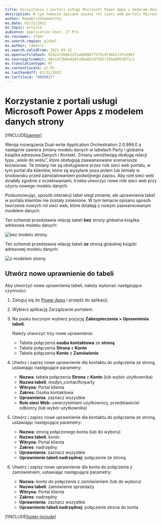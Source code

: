 ```yaml
---
title: Korzystanie z portali usługi Microsoft Power Apps z modelem danych strony
description: W tym temacie opisano zmiany ról sieci web portali Microsoft Power Apps z powodu modelu danych stron w trybie podwójnego zapisu.
author: RamaKrishnamoorthy
ms.date: 03/22/2021
ms.topic: article
audience: Application User, IT Pro
ms.reviewer: tfehr
ms.search.region: global
ms.author: ramasri
ms.search.validFrom: 2021-03-22
ms.openlocfilehash: 8242a74b8b2251a8489b772f5c4746b113fe2987
ms.sourcegitcommit: 4be1473b0a4ddfc0ba82c07591f391e89538f1c3
ms.translationtype: HT
ms.contentlocale: pl-PL
ms.lasthandoff: 01/31/2022
ms.locfileid: "8060927"
---
```

# <a name="using-microsoft-power-apps-portals-with-the-party-data-model"></a>Korzystanie z portali usługi Microsoft Power Apps z modelem danych strony

[!INCLUDE[banner](../../includes/banner.md)]



Wersja rozwiązania Dual-write Application Orchestration 2.0.999.0 a następnie zawiera zmiany modelu danych w tabelach Party i globalna książka adresowa Danych i Kontakt. Zmiany umożliwiają obsługę relacji typu „wiele do wielu”, które obsługują zaawansowane scenariusze biznesowe. Te zmiany nie są obsługiwane przez role sieci web portalu, w tym portal dla klientów, które są wysyłane poza polem lub istniały w środowisku przed zainstalowaniem podwójnego zapisu. Aby role sieci web działały zgodnie z oczekiwaniami, trzeba utworzyć nowe role sieci web przy użyciu nowego modelu danych. 

Podsumowując, sposób interakcji tabel uległ zmianie, ale uprawnienia tabel w portalu klientów nie zostały zmienione. W tym temacie opisano sposób tworzenia nowych ról sieci web, które działają z nowym zaawansowanym modelem danych.

Ten schemat przedstawia relację tabeli **bez** strony globalna książka adresowa modelu danych:

   ![bez modelu strony.](media/without-party-model.PNG)

Ten schemat przedstawia relację tabeli **ze** stroną globalnej książki adresowej modelu danych:

   ![z modelem strony.](media/with-party-model.png)

## <a name="create-a-new-table-permission"></a>Utwórz nowe uprawnienie do tabeli

Aby utworzyć nowe uprawnienia tabeli, należy wykonać następujące czynności:

1. Zaloguj się do [Power Apps](https://make.powerapps.com) i przejdź do aplikacji.
2. Wybierz aplikację Zarządzanie portalem.
3. Na pasku bocznym wybierz pozycję **Zabezpieczenia > Uprawnienia tabeli**.

    Należy utworzyć trzy nowe uprawnienia:

    + Tabela połączenia **osoba kontaktowa** ze **stroną**
    + Tabela połączenia **Strona** z **Konto**
    + Tabela połączenia **Konto** z **Zamówienie**

4. Utwórz i zapisz nowe uprawnienie dla kontaktu do połączenia ze stroną, ustawiając następujące parametry:

    + **Nazwa**: tabela połączenia **Strona** z **Konto** (lub wybór użytkownika)
    + **Nazwa tabeli**: msdyn_contactforparty
    + **Witryna**: Portal klienta
    + **Zakres:** Osoba kontaktowa
    + **Uprawnienia**: zaznacz wszystkie
    + **Role sieci Web:** uwierzytelnieni użytkownicy, przedstawiciel odbiorcy (lub wybór użytkownika)

5. Utwórz i zapisz nowe uprawnienie dla kontaktu do połączenia ze stroną, ustawiając następujące parametry:

    + **Nazwa:** stroną połączonego konta (lub do wyboru)
    + **Nazwa tabeli**: konto
    + **Witryna**: Portal klienta
    + **Zakres**: nadrzędny
    + **Uprawnienia**: zaznacz wszystkie
    + **Uprawnienie tabeli nadrzędnej**: połączenie ze stroną

6. Utwórz i zapisz nowe uprawnienie dla konta do połączenia z zamówieniem, ustawiając następujące parametry:

    + **Nazwa:** konto do połączenia z zamówieniem (lub do wyboru)
    + **Nazwa tabeli**: zamówienie sprzedaży
    + **Witryna**: Portal klienta
    + **Zakres**: nadrzędny
    + **Uprawnienia**: zaznacz wszystkie
    + **Uprawnienie tabeli nadrzędnej**: połączenie strona do konta

[!INCLUDE[footer-include](../../../../includes/footer-banner.md)]
